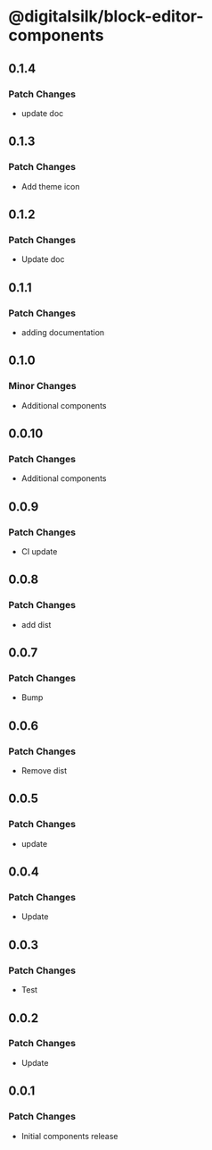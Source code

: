 # @digitalsilk/block-editor-components

## 0.1.4

### Patch Changes

- update doc

## 0.1.3

### Patch Changes

- Add theme icon

## 0.1.2

### Patch Changes

- Update doc

## 0.1.1

### Patch Changes

- adding documentation

## 0.1.0

### Minor Changes

- Additional components

## 0.0.10

### Patch Changes

- Additional components

## 0.0.9

### Patch Changes

- CI update

## 0.0.8

### Patch Changes

- add dist

## 0.0.7

### Patch Changes

- Bump

## 0.0.6

### Patch Changes

- Remove dist

## 0.0.5

### Patch Changes

- update

## 0.0.4

### Patch Changes

- Update

## 0.0.3

### Patch Changes

- Test

## 0.0.2

### Patch Changes

- Update

## 0.0.1

### Patch Changes

- Initial components release
